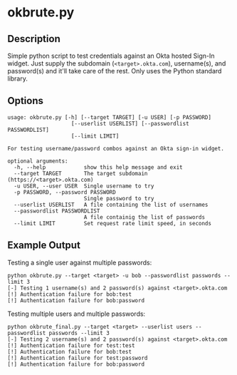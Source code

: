 # okbrute.py

## Description
Simple python script to test credentials against an Okta hosted Sign-In widget. Just supply the subdomain (`<target>.okta.com`), username(s), and password(s) and it'll take care of the rest. Only uses the Python standard library.


## Options

```
usage: okbrute.py [-h] [--target TARGET] [-u USER] [-p PASSWORD]      
                    [--userlist USERLIST] [--passwordlist PASSWORDLIST] 
                    [--limit LIMIT]

For testing username/password combos against an Okta sign-in widget.

optional arguments:
  -h, --help            show this help message and exit
  --target TARGET       The target subdomain (https://<target>.okta.com)
  -u USER, --user USER  Single username to try
  -p PASSWORD, --password PASSWORD
                        Single password to try
  --userlist USERLIST   A file containing the list of usernames
  --passwordlist PASSWORDLIST
                        A file containig the list of passwords
  --limit LIMIT         Set request rate limit speed, in seconds   
```

## Example Output
Testing a single user against multiple passwords:
```
python okbrute.py --target <target> -u bob --passwordlist passwords --limit 3
[-] Testing 1 username(s) and 2 password(s) against <target>.okta.com
[!] Authentication failure for bob:test
[!] Authentication failure for bob:password
```

Testing multiple users and multiple passwords:
```
python okbrute_final.py --target <target> --userlist users --passwordlist passwords --limit 3
[-] Testing 2 username(s) and 2 password(s) against <target>.okta.com
[!] Authentication failure for test:test
[!] Authentication failure for bob:test
[!] Authentication failure for test:password
[!] Authentication failure for bob:password
```
